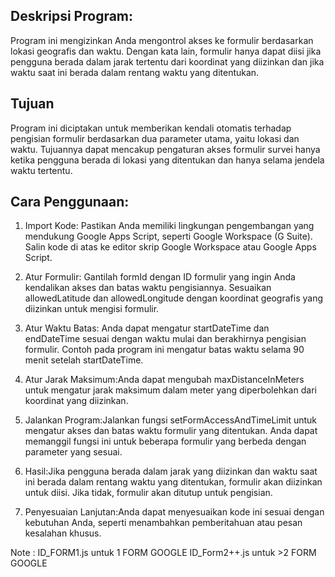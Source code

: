 ## Deskripsi Program:
Program ini mengizinkan Anda mengontrol akses ke formulir berdasarkan lokasi geografis dan waktu. Dengan kata lain, formulir hanya dapat diisi jika pengguna berada dalam jarak tertentu dari koordinat yang diizinkan dan jika waktu saat ini berada dalam rentang waktu yang ditentukan.

## Tujuan
Program ini diciptakan untuk memberikan kendali otomatis terhadap pengisian formulir berdasarkan dua parameter utama, yaitu lokasi dan waktu. Tujuannya dapat mencakup pengaturan akses formulir survei hanya ketika pengguna berada di lokasi yang ditentukan dan hanya selama jendela waktu tertentu.

## Cara Penggunaan:

1. Import Kode: Pastikan Anda memiliki lingkungan pengembangan yang mendukung Google Apps Script, seperti Google Workspace (G Suite). Salin kode di atas ke editor skrip Google Workspace atau Google Apps Script.

2. Atur Formulir: Gantilah formId dengan ID formulir yang ingin Anda kendalikan akses dan batas waktu pengisiannya.
Sesuaikan allowedLatitude dan allowedLongitude dengan koordinat geografis yang diizinkan untuk mengisi formulir.

3. Atur Waktu Batas: Anda dapat mengatur startDateTime dan endDateTime sesuai dengan waktu mulai dan berakhirnya pengisian formulir. Contoh pada program ini mengatur batas waktu selama 90 menit setelah startDateTime.

4. Atur Jarak Maksimum:Anda dapat mengubah maxDistanceInMeters untuk mengatur jarak maksimum dalam meter yang diperbolehkan dari koordinat yang diizinkan.

5. Jalankan Program:Jalankan fungsi setFormAccessAndTimeLimit untuk mengatur akses dan batas waktu formulir yang ditentukan. Anda dapat memanggil fungsi ini untuk beberapa formulir yang berbeda dengan parameter yang sesuai.

6. Hasil:Jika pengguna berada dalam jarak yang diizinkan dan waktu saat ini berada dalam rentang waktu yang ditentukan, formulir akan diizinkan untuk diisi. Jika tidak, formulir akan ditutup untuk pengisian.

7. Penyesuaian Lanjutan:Anda dapat menyesuaikan kode ini sesuai dengan kebutuhan Anda, seperti menambahkan pemberitahuan atau pesan kesalahan khusus.


Note :
ID_FORM1.js untuk 1 FORM GOOGLE
ID_Form2++.js untuk >2 FORM GOOGLE